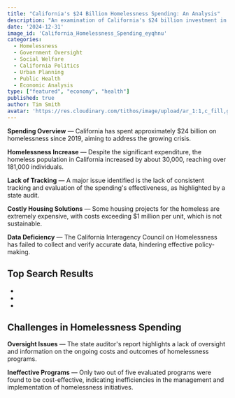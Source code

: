 ```yaml
---
title: "California's $24 Billion Homelessness Spending: An Analysis"
description: "An examination of California's $24 billion investment in homelessness, its outcomes, and the challenges faced."
date: '2024-12-31'
image_id: 'California_Homelessness_Spending_eyqhnu'
categories:
  - Homelessness
  - Government Oversight
  - Social Welfare
  - California Politics
  - Urban Planning
  - Public Health
  - Economic Analysis
type: ["featured", "economy", "health"]
published: true
author: Tim Smith
avatar: 'https://res.cloudinary.com/tithos/image/upload/ar_1:1,c_fill,g_auto,q_auto:eco,r_max,w_100/v1703907649/me_f8wxaa.avif'
---
```


<script>
  import { ExternalLink } from '../lib';
  import { CldImage } from 'svelte-cloudinary';
</script>

<CldImage
  width="100%"
  src="California_Homelessness_Spending_eyqhnu"
  alt='Californias $24 Billion Homelessness Spending: An Analysis'
/>

**Spending Overview** — California has spent approximately $24 billion on homelessness since 2019, aiming to address the growing crisis.

**Homelessness Increase** — Despite the significant expenditure, the homeless population in California increased by about 30,000, reaching over 181,000 individuals.

**Lack of Tracking** — A major issue identified is the lack of consistent tracking and evaluation of the spending's effectiveness, as highlighted by a state audit.

**Costly Housing Solutions** — Some housing projects for the homeless are extremely expensive, with costs exceeding $1 million per unit, which is not sustainable.

**Data Deficiency** — The California Interagency Council on Homelessness has failed to collect and verify accurate data, hindering effective policy-making.

## Top Search Results

- <ExternalLink href="https://www.hoover.org/research/despite-california-spending-24-billion-it-2019-homelessness-increased-what-happened" text="Despite California Spending $24 Billion On It Since 2019 ..." />
- <ExternalLink href="https://www.cbsnews.com/sanfrancisco/news/california-homelessness-spending-audit-24b-five-years-didnt-consistently-track-outcomes/" text="Audit finds California spent $24B on homelessness in 5 ..." />
- <ExternalLink href="https://calmatters.org/commentary/2024/10/california-cost-to-end-homelessness/" text="California's homelessness solution could cost $100 billion" />

## Challenges in Homelessness Spending

**Oversight Issues** — The state auditor's report highlights a lack of oversight and information on the ongoing costs and outcomes of homelessness programs.

**Ineffective Programs** — Only two out of five evaluated programs were found to be cost-effective, indicating inefficiencies in the management and implementation of homelessness initiatives.